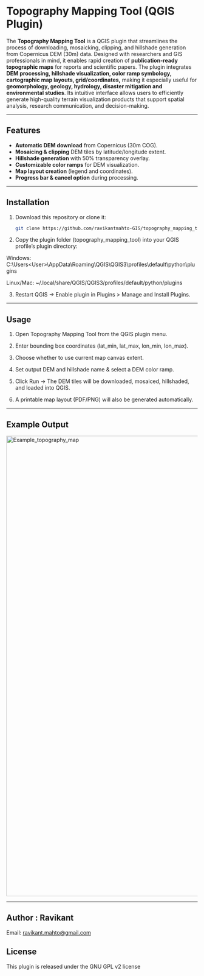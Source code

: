 # Topography Mapping Tool (QGIS Plugin)

The **Topography Mapping Tool** is a QGIS plugin that streamlines the process of downloading, mosaicking, clipping, and hillshade generation from Copernicus DEM (30m) data. Designed with researchers and GIS professionals in mind, it enables rapid creation of **publication-ready topographic maps** for reports and scientific papers. The plugin integrates **DEM processing, hillshade visualization, color ramp symbology, cartographic map layouts, grid/coordinates,** making it especially useful for **geomorphology, geology, hydrology, disaster mitigation and environmental studies**. Its intuitive interface allows users to efficiently generate high-quality terrain visualization products that support spatial analysis, research communication, and decision-making.

---

##  Features
-  **Automatic DEM download** from Copernicus (30m COG).  
-  **Mosaicing & clipping** DEM tiles by latitude/longitude extent.  
-  **Hillshade generation** with 50% transparency overlay.  
-  **Customizable color ramps** for DEM visualization.  
-  **Map layout creation** (legend and coordinates).  
-  **Progress bar & cancel option** during processing.  

---

##  Installation
1. Download this repository or clone it:
   ```bash
   git clone https://github.com/ravikantmahto-GIS/topography_mapping_tool.git

2. Copy the plugin folder (topography_mapping_tool) into your QGIS profile’s plugin directory:

Windows:
   C:\Users\<User>\AppData\Roaming\QGIS\QGIS3\profiles\default\python\plugins

Linux/Mac:
   ~/.local/share/QGIS/QGIS3/profiles/default/python/plugins

3. Restart QGIS → Enable plugin in Plugins > Manage and Install Plugins.

---

##  Usage

1. Open Topography Mapping Tool from the QGIS plugin menu.

2. Enter bounding box coordinates (lat_min, lat_max, lon_min, lon_max).

3. Choose whether to use current map canvas extent.

4. Set output DEM and hillshade name & select a DEM color ramp.

5. Click Run → The DEM tiles will be downloaded, mosaiced, hillshaded, and loaded into QGIS.

6. A printable map layout (PDF/PNG) will also be generated automatically.

---   

##  Example Output

<img width="2407" height="1210" alt="Example_topography_map" src="https://github.com/user-attachments/assets/a4edd1b6-0238-4d1f-acb3-b1c1e81b324a" />

---  

##  Author : Ravikant
Email: ravikant.mahto@gmail.com

##  License 
This plugin is released under the GNU GPL v2 license




